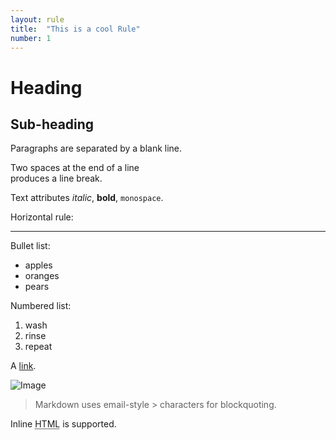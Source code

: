 ```yaml
---
layout: rule
title:  "This is a cool Rule"
number: 1
---
```

Heading
=======

## Sub-heading

Paragraphs are separated
by a blank line.

Two spaces at the end of a line  
produces a line break.

Text attributes _italic_, 
**bold**, `monospace`.

Horizontal rule:

---

Bullet list:

  * apples
  * oranges
  * pears

Numbered list:

  1. wash
  2. rinse
  3. repeat

A [link][example].

  [example]: http://example.com

![Image](assets/img.jpg "icon")

> Markdown uses email-style > characters for blockquoting.

Inline <abbr title="Hypertext Markup Language">HTML</abbr> is supported.
